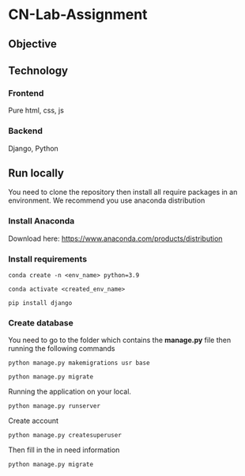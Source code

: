 # CN-Lab-Assignment

## Objective

## Technology

### Frontend
Pure html, css, js

### Backend
Django, Python

## Run locally
You need to clone the repository then install all require packages in an environment. We recommend you use anaconda distribution
### Install Anaconda

Download here: https://www.anaconda.com/products/distribution

### Install requirements
```{bash}
conda create -n <env_name> python=3.9
```
```
conda activate <created_env_name>
```

```
pip install django
```
### Create database
You need to go to the folder which contains the **manage.py** file then running the following commands

```
python manage.py makemigrations usr base
```

```
python manage.py migrate
```
Running the application on your local.
```
python manage.py runserver
```

Create account
```
python manage.py createsuperuser
```
Then fill in the in need information
```
python manage.py migrate
```